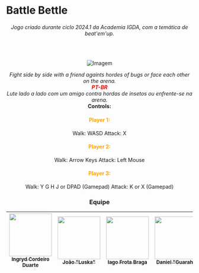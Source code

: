 # Battle Bettle

<div align="center">
<h6>Jogo criado durante ciclo 2024.1 da Academia IGDA, com a temática de beat'em'up.</h6>
<br>
  
![Imagem](https://steamuserimages-a.akamaihd.net/ugc/260463172023923412/107483965FBB965E06685BD69D6748F95AFC3A4B/?imw=5000&imh=5000&ima=fit&impolicy=Letterbox&imcolor=%23000000&letterbox=false)
</center>

<div align=center>
<i>
Fight side by side with a friend againts hordes of bugs or face each other on the arena.
<br>
<p2><b><font color="red">PT-BR</b></font></p2>
<br>
Lute lado a lado com um amigo contra hordas de insetos ou enfrente-se na arena.
<br></i>
<b>Controls:</b>

<h4><font color="orange">Player 1:</font></h4> 
Walk: WASD
Attack: X
<h4><font color="orange">Player 2:</font></h4>
Walk: Arrow Keys
Attack: Left Mouse
<h4><font color="orange">Player 3:</font></h4>
Walk: Y G  H J or DPAD (Gamepad)
Attack: K or X (Gamepad)

</div>


<h3 align=center>Equipe </h3>

<div align="center">

| [<img src="https://avatars.githubusercontent.com/u/90623907?v=4" width=115><br><sub>Ingryd Cordeiro Duarte</sub>](https://linktr.ee/ingryddev) |  [<img src="https://ugc.production.linktr.ee/04d4870a-9e75-4bbd-bc27-a3d8148a36ee_c-sol.jpeg?io=true&size=avatar-v3_0" width=115><br><sub>João "Luska"</sub>](https://linktr.ee/luruska) |  [<img src="https://static1.srcdn.com/wordpress/wp-content/uploads/2022/04/Among-Us-VR-Red-Crewmate-Screenshot.jpg" width=115 height="115"><br><sub>Iago Frota Braga</sub>](https://raptorey.itch.io) | [<img src="https://ugc.production.linktr.ee/6laNuX4T3eqV9ncLfhkB_L0actumcIkI8pdYp?io=true&size=avatar-v3_0" width=115><br><sub>Daniel "Guarah"</sub>](https://linktr.ee/loboguarah)
| :---: | :---: | :---: |  :---: |

</div>
